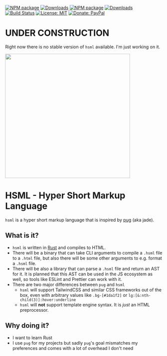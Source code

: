 [![NPM package](https://img.shields.io/crates/v/hsml.svg)](https://crates.io/crates/hsml)
[![Downloads](https://img.shields.io/crates/d/hsml.svg)](https://crates.io/crates/hsml)
[![NPM package](https://img.shields.io/npm/v/hsml.svg)](https://www.npmjs.com/package/hsml)
[![Downloads](https://img.shields.io/npm/dt/hsml.svg)](https://www.npmjs.com/package/hsml)
[![Build Status](https://github.com/Shinigami92/hsml/actions/workflows/ci.yml/badge.svg?branch=main)](https://github.com/Shinigami92/hsml/actions/workflows/ci.yml)
[![License: MIT](https://img.shields.io/github/license/Shinigami92/hsml.svg)](https://github.com/Shinigami92/hsml/blob/main/LICENSE)
[![Donate: PayPal](https://img.shields.io/badge/Donate-PayPal-blue.svg)](https://www.paypal.com/donate?hosted_button_id=L7GY729FBKTZY)

# UNDER CONSTRUCTION

Right now there is no stable version of `hsml` available. I'm just working on it.

<img src="https://chronicle-brightspot.s3.amazonaws.com/6a/c4/00e4ab3143f7e0cf4d9fd33aa00b/constructocat2.jpg" width="400px" />

# HSML - Hyper Short Markup Language

`hsml` is a hyper short markup language that is inspired by [pug](https://pugjs.org) (aka jade).

## What is it?

- `hsml` is written in [Rust](https://www.rust-lang.org) and compiles to HTML.
- There will be a binary that can take CLI arguments to compile a `.hsml` file to a `.html` file, but also there will be some other arguments to e.g. format a `.hsml` file.
- There will be also a library that can parse a `.hsml` file and return an AST for it. It is planned that this AST can be used in the JS ecosystem as well, so tools like ESLint and Prettier can work with it.
- There are two major differences between `pug` and `hsml`
  - `hsml` will support TailwindCSS and similar CSS frameworks out of the box, even with arbitrary values like `.bg-[#1da1f2]` or `lg:[&:nth-child(3)]:hover:underline`
  - `hsml` will **not** support template engine syntax. It is _just_ an HTML preprocessor.

## Why doing it?

- I want to learn Rust
- I use `pug` for my projects but sadly `pug`'s goal mismatches my preferences and comes with a lot of overhead I don't need
